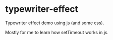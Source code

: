 # typewriter-effect

Typewriter effect demo using js (and some css).

Mostly for me to learn how setTimeout works in js.
